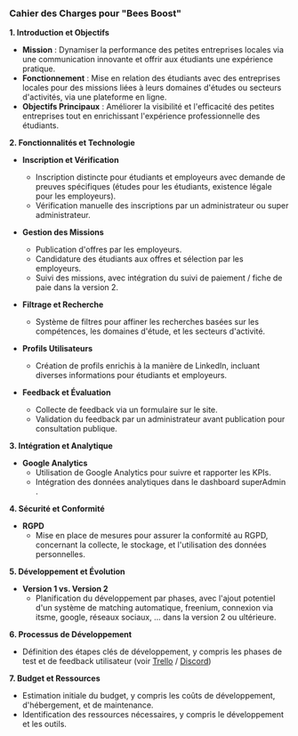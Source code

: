 ### Cahier des Charges pour "Bees Boost"

**1. Introduction et Objectifs**

- **Mission** : Dynamiser la performance des petites entreprises locales via une communication innovante et offrir aux étudiants une expérience pratique.
- **Fonctionnement** : Mise en relation des étudiants avec des entreprises locales pour des missions liées à leurs domaines d'études ou secteurs d'activités, via une plateforme en ligne.
- **Objectifs Principaux** : Améliorer la visibilité et l'efficacité des petites entreprises tout en enrichissant l'expérience professionnelle des étudiants.

**2. Fonctionnalités et Technologie**

- **Inscription et Vérification**
  
  - Inscription distincte pour étudiants et employeurs avec demande de preuves spécifiques (études pour les étudiants, existence légale pour les employeurs).
  - Vérification manuelle des inscriptions par un administrateur ou super administrateur.

- **Gestion des Missions**
  
  - Publication d'offres par les employeurs.
  - Candidature des étudiants aux offres et sélection par les employeurs.
  - Suivi des missions, avec intégration du suivi de paiement / fiche de paie dans la version 2.

- **Filtrage et Recherche**
  
  - Système de filtres pour affiner les recherches basées sur les compétences, les domaines d'étude, et les secteurs d'activité.

- **Profils Utilisateurs**
  
  - Création de profils enrichis à la manière de LinkedIn, incluant diverses informations pour étudiants et employeurs.

- **Feedback et Évaluation**
  
  - Collecte de feedback via un formulaire sur le site.
  - Validation du feedback par un administrateur avant publication pour consultation publique.

**3. Intégration et Analytique**

- **Google Analytics**
  - Utilisation de Google Analytics pour suivre et rapporter les KPIs.
  - Intégration des données analytiques dans le dashboard superAdmin .

**4. Sécurité et Conformité**

- **RGPD**
  - Mise en place de mesures pour assurer la conformité au RGPD, concernant la collecte, le stockage, et l'utilisation des données personnelles.

**5. Développement et Évolution**

- **Version 1 vs. Version 2**
  - Planification du développement par phases, avec l'ajout potentiel d'un système de matching automatique, freenium, connexion via itsme, google, réseaux sociaux, ... dans la version 2 ou ultérieure.

**6. Processus de Développement**

- Définition des étapes clés de développement, y compris les phases de test et de feedback utilisateur (voir [Trello](https://trello.com/invite/b/oCNBWqbv/ATTI09b3b85b8aec423869eebd70ff25a59d58520281/bees-boosts) /  [Discord](https://discord.gg/MzYF4AeD))

**7. Budget et Ressources**

- Estimation initiale du budget, y compris les coûts de développement, d'hébergement, et de maintenance.
- Identification des ressources nécessaires, y compris le développement et les outils.
